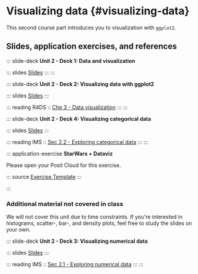 # Visualizing data {#visualizing-data}

This second course part introduces you to visualization with `ggplot2`.

## Slides, application exercises, and references

::: slide-deck
**Unit 2 - Deck 1: Data and visualization**

::: slides
[Slides](https://lukas-jue.github.io/intro-tidyverse-2023-january/slides/u2-d01-data-viz/u2-d01-data-viz.html#1)
:::
:::

::: slide-deck
**Unit 2 - Deck 2: Visualizing data with ggplot2**

::: slides
[Slides](https://lukas-jue.github.io/intro-tidyverse-2023-january/slides/u2-d02-ggplot2/u2-d02-ggplot2.html#1)
:::

::: reading
R4DS :: [Chp 3 - Data visualization](https://r4ds.had.co.nz/data-visualisation.html)
:::
:::

::: slide-deck
**Unit 2 - Deck 4: Visualizing categorical data**

::: slides
[Slides](https://lukas-jue.github.io/intro-tidyverse-2023-january/slides/u2-d04-viz-cat/u2-d04-viz-cat.html#1)
:::

::: reading
IMS :: [Sec 2.2 - Exploring categorical data](https://openintro-ims.netlify.app/summarizing-visualizing-data.html#categorical-data)
:::
:::

::: application-exercise
**StarWars + Dataviz**

Please open your Posit Cloud for this exercise.

::: source
[Exercise Template](https://github.com/lukas-jue/intro-tidyverse-2023-january/blob/master/docs/application-exercises/ae-03-starwars-dataviz/starwars.Rmd)
:::

<!-- ::: source -->

<!-- [Solution, `.Rmd` file](https://github.com/lukas-jue/intro-tidyverse-2023-january/blob/master/docs/application-exercises/ae-03-starwars-dataviz/starwars-solution.Rmd) -->

<!-- ::: -->
:::

### Additional material not covered in class

We will not cover this unit due to time constraints.
If you're interested in histograms, scatter-, bar-, and density plots, feel free to study the slides on your own.

::: slide-deck
**Unit 2 - Deck 3: Visualizing numerical data**

::: slides
[Slides](https://lukas-jue.github.io/intro-tidyverse-2023-january/slides/u2-d03-viz-num/u2-d03-viz-num.html#1)
:::

::: reading
IMS :: [Sec 2.1 - Exploring numerical data](https://openintro-ims.netlify.app/summarizing-visualizing-data.html#numerical-data)
:::
:::
